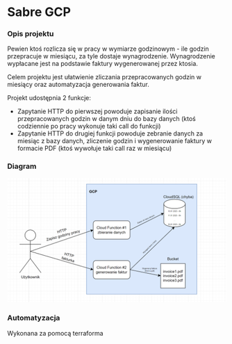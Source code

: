 # Sabre GCP

### Opis projektu
Pewien ktoś rozlicza się w pracy w wymiarze godzinowym - ile godzin przepracuje w miesiącu, za tyle dostaje wynagrodzenie. Wynagrodzenie wypłacane jest na podstawie faktury wygenerowanej przez ktosia.

Celem projektu jest ułatwienie zliczania przepracowanych godzin w miesiący oraz automatyzacja generowania faktur.

Projekt udostępnia 2 funkcje:
* Zapytanie HTTP do pierwszej powoduje zapisanie ilości przepracowanych godzin w danym dniu do bazy danych (ktoś codziennie po pracy wykonuje taki call do funkcji)
* Zapytanie HTTP do drugiej funkcji powoduje zebranie danych za miesiąc z bazy danych, zliczenie godzin i wygenerowanie faktury w formacie PDF (ktoś wywołuje taki call raz w miesiącu)

### Diagram
![Diagram](diagram.png "diagram")

### Automatyzacja
Wykonana za pomocą terraforma